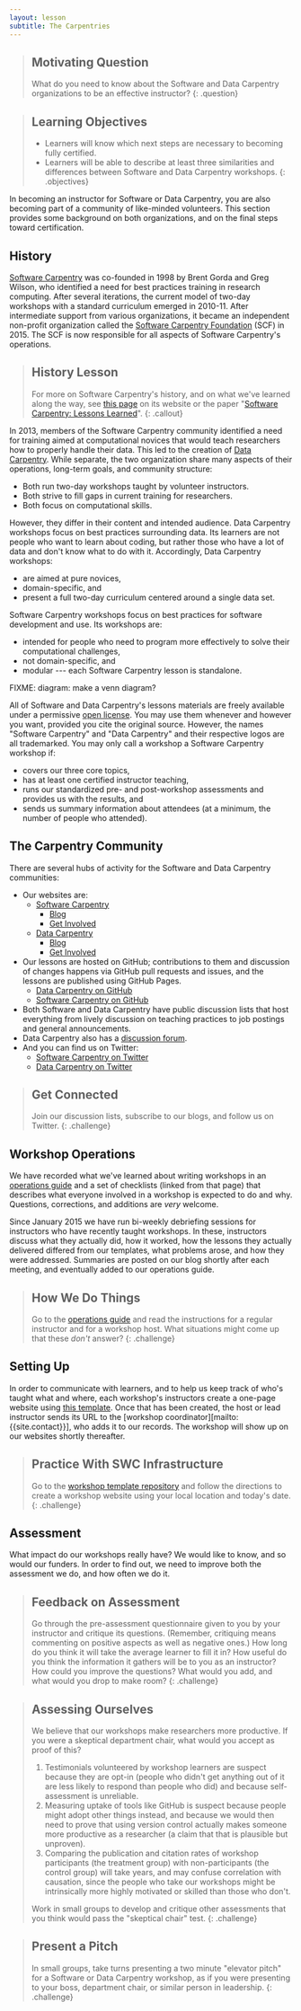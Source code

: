 ```yaml
---
layout: lesson
subtitle: The Carpentries
---
```

> ## Motivating Question
> What do you need to know about the Software and Data Carpentry organizations
> to be an effective instructor?
{: .question}

> ## Learning Objectives
> *  Learners will know which next steps are necessary to becoming fully certified.
> *  Learners will be able to describe at least three similarities and differences between Software
> and Data Carpentry workshops.
{: .objectives}

In becoming an instructor for Software or Data Carpentry,
you are also becoming part of a community of like-minded volunteers.
This section provides some background on both organizations,
and on the final steps toward certification.

## History

[Software Carpentry][swc] was co-founded in 1998 by Brent Gorda and
Greg Wilson, who identified a need for best practices training in
research computing.  After several iterations, the current model of
two-day workshops with a standard curriculum emerged in 2010-11.
After intermediate support from various organizations, it became an
independent non-profit organization called the [Software Carpentry
Foundation][scf] (SCF) in 2015.  The SCF is now responsible for all
aspects of Software Carpentry's operations.

> ## History Lesson
>
> For more on Software Carpentry's history,
> and on what we've learned along the way,
> see [this page][scf-history] on its website
> or the paper "[Software Carpentry: Lessons Learned][lessons-learned]".
{: .callout}

In 2013, members of the Software Carpentry community identified a need
for training aimed at computational novices that would teach
researchers how to properly handle their data.  This led to the
creation of [Data Carpentry][dc].  While separate, the two
organization share many aspects of their operations, long-term goals,
and community structure:

*   Both run two-day workshops taught by volunteer instructors.
*   Both strive to fill gaps in current training for researchers.
*   Both focus on computational skills.

However, they differ in their content and intended audience.
Data Carpentry workshops focus on best practices surrounding data.
Its learners are not people who want to learn about coding,
but rather those who have a lot of data and don't know what to do with it.
Accordingly, Data Carpentry workshops:

*   are aimed at pure novices,
*   domain-specific, and
*   present a full two-day curriculum centered around a single data set.
	
Software Carpentry workshops focus on best practices for software development and use.
Its workshops are:

*   intended for people who need to program more effectively to solve their
    computational challenges,
*   not domain-specific, and
*   modular --- each Software Carpentry lesson is standalone.

FIXME: diagram: make a venn diagram?

All of Software and Data Carpentry's lessons materials are freely available
under a permissive [open license][license].
You may use them whenever and however you want,
provided you cite the original source.
However, the names "Software Carpentry" and "Data Carpentry"
and their respective logos
are all trademarked.
You may only call a workshop a Software Carpentry workshop if:

*   covers our three core topics,
*   has at least one certified instructor teaching,
*   runs our standardized pre- and post-workshop assessments and provides us with the results, and
*   sends us summary information about attendees (at a minimum, the number of people who attended).

## The Carpentry Community

There are several hubs of activity for the Software and Data Carpentry communities:

*   Our websites are:
    *   [Software Carpentry][swc]
        *   [Blog][swc-blog]
        *   [Get Involved][swc-join]
    *   [Data Carpentry][dc]
        *   [Blog][dc-blog]
        *   [Get Involved][dc-join]
*   Our lessons are hosted on GitHub;
    contributions to them and discussion of changes happens via GitHub pull requests and issues,
    and the lessons are published using GitHub Pages.
    *   [Data Carpentry on GitHub][dc-github]
    *   [Software Carpentry on GitHub][swc-github]
*   Both Software and Data Carpentry have public discussion lists
    that host everything from lively discussion on teaching practices
    to job postings and general announcements.
*   Data Carpentry also has a [discussion forum][dc-forum].
*   And you can find us on Twitter:
    *   [Software Carpentry on Twitter][swc-twitter]
    *   [Data Carpentry on Twitter][dc-twitter]

> ## Get Connected
>
> Join our discussion lists, subscribe to our blogs, and follow us on Twitter.
{: .challenge}

## Workshop Operations

We have recorded what we've learned about writing workshops
in an [operations guide][swc-operations]
and a set of checklists (linked from that page)
that describes what everyone involved in a workshop is expected to do and why.
Questions, corrections, and additions are *very* welcome.

Since January 2015 we have run bi-weekly debriefing sessions
for instructors who have recently taught workshops.
In these,
instructors discuss what they actually did,
how it worked,
how the lessons they actually delivered differed from our templates,
what problems arose,
and how they were addressed.
Summaries are posted on our blog shortly after each meeting,
and eventually added to our operations guide.

> ## How We Do Things
>
> Go to the [operations guide][swc-operations]
> and read the instructions for a regular instructor
> and for a workshop host.
> What situations might come up that these *don't* answer?
{: .challenge}

## Setting Up

In order to communicate with learners,
and to help us keep track of who's taught what and where,
each workshop's instructors create a one-page website using
[this template][workshop-template].
Once that has been created,
the host or lead instructor sends its URL to
the [workshop coordinator][mailto:{{site.contact}}],
who adds it to our records.
The workshop will show up on our websites shortly thereafter.

> ## Practice With SWC Infrastructure
>
> Go to the [workshop template repository][workshop-template] and follow the directions
> to create a workshop website using your local location and today's date.
{: .challenge}

## Assessment

What impact do our workshops really have? We would like to know, and
so would our funders.  In order to find out, we need to improve both
the assessment we do, and how often we do it.

> ## Feedback on Assessment
>
> Go through the pre-assessment questionnaire given to you by your instructor
> and critique its questions.
> (Remember, critiquing means commenting on positive aspects as well as negative ones.)
> How long do you think it will take the average learner to fill it in?
> How useful do you think the information it gathers will be to you as an instructor?
> How could you improve the questions?
> What would you add, and what would you drop to make room?
{: .challenge}

> ## Assessing Ourselves
>
> We believe that our workshops make researchers more productive.
> If you were a skeptical department chair,
> what would you accept as proof of this?
>
> 1.  Testimonials volunteered by workshop learners are suspect
>     because they are opt-in (people who didn't get anything
>     out of it are less likely to respond than people who did)
>     and because self-assessment is unreliable.
> 2.  Measuring uptake of tools like GitHub is suspect because
>     people might adopt other things instead, and because
>     we would then need to prove that using version control
>     actually makes someone more productive as a researcher
>     (a claim that that is plausible but unproven).
> 3.  Comparing the publication and citation rates of workshop
>     participants (the treatment group) with non-participants
>     (the control group) will take years, and may confuse
>     correlation with causation, since the people who take
>     our workshops might be intrinsically more highly
>     motivated or skilled than those who don't.
>
> Work in small groups to develop and critique other assessments
> that you think would pass the "skeptical chair" test.
{: .challenge}

> ## Present a Pitch
>
> In small groups, take turns presenting a two minute "elevator pitch" for a
> Software or Data Carpentry workshop, as if you were presenting to your boss,
> department chair, or similar person in leadership.
{: .challenge}

[dc-blog]: http://www.datacarpentry.org/blog/
[dc-forum]: http://discuss.datacarpentry.org/
[dc-github]: https://github.com/datacarpentry/
[dc-join]: http://www.datacarpentry.org/involved/
[dc-lessons]: http://www.datacarpentry.org/lessons/
[dc-submission-page]: http://www.datacarpentry.org/instructor-checkout-exercises/
[dc-twitter]: https://twitter.com/datacarpentry
[dc]: http://datacarpentry.org
[lessons-learned]: http://f1000research.com/articles/3-62/v2
[license]: license.html
[scf-history]: http://software-carpentry.org/scf/history/
[scf]: http://software-carpentry.org/scf/
[swc-blog]: http://software-carpentry.org/blog/
[swc-github]: https://github.com/swcarpentry/
[swc-join]: http://software-carpentry.org/join/
[swc-lessons]: http://software-carpentry.org/lessons/
[swc-operations]: http://software-carpentry.org/workshops/operations.html
[swc-twitter]: https://twitter.com/swcarpentry
[swc]: http://software-carpentry.org
[workshop-template]: https://github.com/swcarpentry/workshop-template
